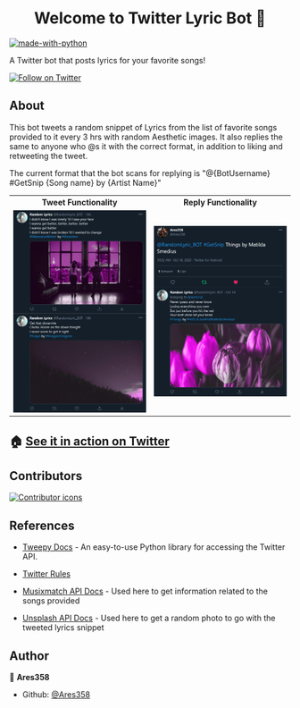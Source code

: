 
<h1 align="center">Welcome to Twitter Lyric Bot 👋</h1>
<p>
</p>

[![made-with-python](https://img.shields.io/badge/Made%20with-Python-1f425f.svg)](https://www.python.org/)

A Twitter bot that posts lyrics for your favorite songs!

[![Follow on Twitter](https://img.shields.io/twitter/follow/RandomLyric_BOT?label=Follow&style=social)](https://twitter.com/RandomLyric_BOT)


## About

This bot tweets a random snippet of Lyrics from the list of favorite songs provided to it every 3 hrs with random Aesthetic images. 
It also replies the same to anyone who @s it with the correct format, in addition to liking and retweeting the tweet.

The current format that the bot scans for replying is "@{BotUsername} #GetSnip {Song name} by {Artist Name}"

<table align="center" width="100%">
  <tr>
    <th>
Tweet Functionality
    </th>
    <th>
Reply Functionality
    </th>
  </tr>
  <tr>
    <td>
<img src="https://github.com/Ares358/Twitter_LyricBot/blob/master/screenshots/Tweet1_SS.png">
    </td>
    <td>
<img height="100%" src="https://github.com/Ares358/Twitter_LyricBot/blob/master/screenshots/Reply_SS.png">
    </td>
  </tr>
</table>


## 🏠 [See it in action on Twitter](https://twitter.com/RandomLyric_BOT)

## Contributors

[![Contributor icons](https://contributors-img.web.app/image?repo=Ares358/Twitter_LyricBot)](https://github.com/Ares358/Twitter_LyricBot/graphs/contributors)

## References

* [Tweepy Docs](http://www.tweepy.org/) - An easy-to-use Python library for accessing the Twitter API.

* [Twitter Rules](https://support.twitter.com/articles/76915)

* [Musixmatch API Docs](https://developer.musixmatch.com/documentation) - Used here to get information related to the songs provided

* [Unsplash API Docs](https://unsplash.com/documentation) - Used here to get a random photo to go with the tweeted lyrics snippet

## Author

👤 **Ares358**

* Github: [@Ares358](https://github.com/Ares358)

